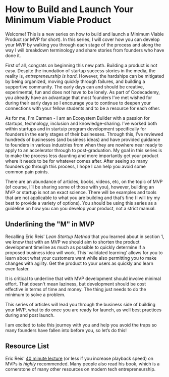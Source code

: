 # How to Build and Launch Your Minimum Viable Product  

Welcome! This is a new series on how to build and launch a Minimum Viable Product (or MVP for short). In this series, I will cover how you can develop your MVP by walking you through each stage of the process and along the way I will breakdown terminology and share stories from founders who have done it. 

First of all, congrats on beginning this new path. Building a product is not easy. Despite the inundation of startup success stories in the media, the reality is, _entrepreneurship is hard_. However, the hardships can be mitigated by being organized, moving quickly through failures, and building a supportive community. The early days can and should be creative, experimental, fun and does not have to be lonely. As part of Codecademy, you already have an advantage that most founders I’ve met wished for during their early days so I encourage you to continue to deepen your connections with your fellow students and to be a resource for each other.

As for me, I'm Carmen - I am an Ecosystem Builder with a passion for startups, technology, inclusion and knowledge-sharing. I’ve worked both within startups and in startuip program development specifically for founders in the early stages of their businesses. Through this, I’ve reviewed hundreds of businesses (and business ideas) and have provided guidance to founders in various industries from when they are nowhere near ready to apply to an accelerator through to post-graduation. My goal in this series is to make the process less daunting and more importantly get your product where it needs to be for whatever comes after. After seeing so many founders go through this process, I hope I can help you avoid some common pain points.

There are an abundance of articles, books, videos, etc, on the topic of MVP (of course, I’ll be sharing some of those with you), however, building an MVP or startup is not an exact science. There will be examples and tools that are not applicable to what you are building and that’s fine (I will try my best to provide a variety of options). You should be using this series as a guideline on how you can you develop your product, not a strict manual.

## Underlining the "M" in MVP

Recalling Eric Reis' _Lean Startup Method_ that you learned about in section 1, we know that with an MVP we should aim to shorten the product development timeline as much as possible to quickly determine if a proposed business idea will work. This 'validated learning' allows for you to learn about what your customers want while also permitting you to make changes with agility.  Get the product to your users as quickly and learn even faster.

It is critical to underline that with MVP development should involve minimal effort. That doesn't mean laziness, but development should be cost effective in terms of time and money. The thing just needs to do the minimum to solve a problem.

This series of articles will lead you through the business side of building your MVP, what to do once you are ready for launch, as well best practices during and post launch.

I am excited to take this journey with you and help you avoid the traps so many founders have fallen into before you, so let’s do this! 

## Resource List

Eric Reis' [40 minute lecture](http://www.startuplessonslearned.com/2009/08/minimum-viable-product-guide.html) (or less if you increase playback speed) on MVPs is _highly_ recommended. Many people also read his book, which is a cornerstone of many other resources on modern tech entrepreneurship.
